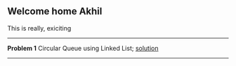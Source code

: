 ## **Welcome home Akhil** 
This is really, exiciting 

--- 

**Problem 1**
Circular Queue using Linked List;
[solution](./DataStructures/circularQueueUsingLL.cpp)

---
